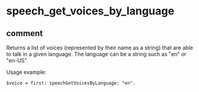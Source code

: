 # speech_get_voices_by_language
## comment

Returns a list of voices (represented by their name as a string) that are able to talk in a given language.
The language can be a string such as "en" or "en-US".

Usage example:

```kalzit
$voice = first: speechGetVoicesByLanguage: "en".
```